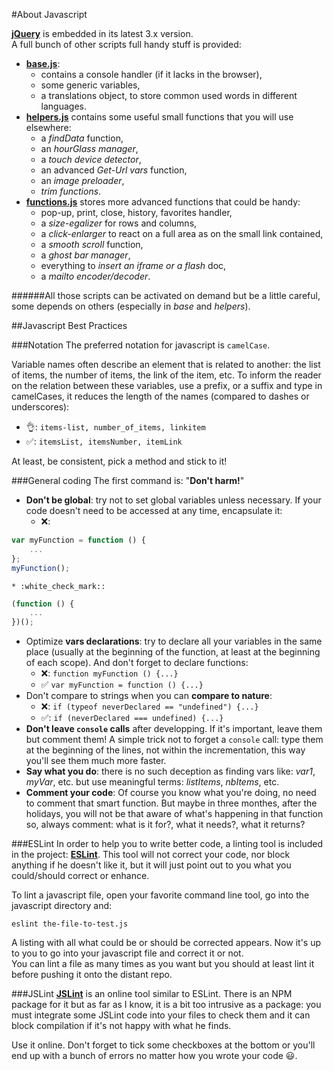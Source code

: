 #About Javascript

**[jQuery](http://jquery.com/)** is embedded in its latest 3.x version.  
A full bunch of other scripts full handy stuff is provided:

* **[base.js](/app/scripts/functionals/base.js)**:
	* contains a console handler (if it lacks in the browser),
	* some generic variables,
	* a translations object, to store common used words in different languages.
* **[helpers.js](/app/scripts/functionals/helpers.js)** contains some useful small functions that you will use elsewhere:
	* a *findData* function,
	* an *hourGlass manager*,
	* a *touch device detector*,
	* an advanced *Get-Url vars* function,
	* an *image preloader*,
	* *trim functions*.
* **[functions.js](/app/scripts/functionals/functions.js)** stores more advanced functions that could be handy:
	* pop-up, print, close, history, favorites handler,
	* a *size-egalizer* for rows and columns,
	* a *click-enlarger* to react on a full area as on the small link contained,
	* a *smooth scroll* function,
	* a *ghost bar manager*,
	* everything to *insert an iframe or a flash* doc,
	* a *mailto encoder/decoder*.

######All those scripts can be activated on demand but be a little careful, some depends on others (especially in *base* and *helpers*).

##Javascript Best Practices

###Notation
The preferred notation for javascript is `camelCase`.

Variable names often describe an element that is related to another: the list of items, the number of items, the link of the item, etc. To inform the reader on the relation between these variables, use a prefix, or a suffix and type in camelCases, it reduces the length of the names (compared to dashes or underscores):

* :ok_hand:: `items-list, number_of_items, linkitem`
* :white_check_mark:: `itemsList, itemsNumber, itemLink`

At least, be consistent, pick a method and stick to it!

###General coding
The first command is: "**Don't harm!**"  

* **Don't be global**: try not to set global variables unless necessary. If your code doesn't need to be accessed at any time, encapsulate it:
	* :x::
```javascript
var myFunction = function () {
	...
};
myFunction();
```

	* :white_check_mark::
```javascript
(function () {
	...
})();
```
* Optimize **vars declarations**: try to declare all your variables in the same place (usually at the beginning of the function, at least at the beginning of each scope). And don't forget to declare functions:
	* :x:: `function myFunction () {...}`
	* :white_check_mark: `var myFunction = function () {...}`
* Don't compare to strings when you can **compare to nature**:  
	* :x:: `if (typeof neverDeclared == "undefined") {...}`
	* :white_check_mark:: `if (neverDeclared === undefined) {...}`
* **Don't leave `console` calls** after developping. If it's important, leave them but comment them! A simple trick not to forget a `console` call: type them at the beginning of the lines, not within the incrementation, this way you'll see them much more faster.
* **Say what you do**: there is no such deception as finding vars like: *var1*, *myVar*, etc. but use meaningful terms: *listItems*, *nbItems*, etc.
* **Comment your code**: Of course you know what you're doing, no need to comment that smart function. But maybe in three monthes, after the holidays, you will not be that aware of what's happening in that function so, always comment: what is it for?, what it needs?, what it returns?

###ESLint
In order to help you to write better code, a linting tool is included in the project: **[ESLint](http://eslint.org/)**. This tool will not correct your code, nor block anything if he doesn't like it, but it will just point out to you what you could/should correct or enhance.

To lint a javascript file, open your favorite command line tool, go into the javascript directory and:
```
eslint the-file-to-test.js
```
A listing with all what could be or should be corrected appears. Now it's up to you to go into your javascript file and correct it or not.  
You can lint a file as many times as you want but you should at least lint it before pushing it onto the distant repo.

###JSLint
**[JSLint](http://jslint.com/)** is an online tool similar to ESLint. There is an NPM package for it but as far as I know, it is a bit too intrusive as a package: you must integrate some JSLint code into your files to check them and it can block compilation if it's not happy with what he finds.

Use it online. Don't forget to tick some checkboxes at the bottom or you'll end up with a bunch of errors no matter how you wrote your code :smiley:.